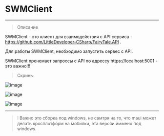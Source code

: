 # SWMClient
---

> Описание

SWMClient - это клиент для взаимодействия с API сервиса - https://github.com/LittleDeveloper-CSharp/FairyTale.API .

Для работы SWMClient, необходимо запустить сервес с API. 

SWMClient пренемает запроссы с API по адрессу https://localhost:5001 - это важно!!!


> Скрины

![image](https://github.com/wert234/SWMClient/assets/55331530/eb71b0e1-fd16-489b-9e0d-710552118895)

![image](https://github.com/wert234/SWMClient/assets/55331530/b9eab0fc-c173-45c0-87b4-a4ec0a7a8107)

![image](https://github.com/wert234/SWMClient/assets/55331530/d5832049-1155-4271-a9ae-2670807160f3)

---

> :grey_exclamation: Важно это сборка под windows, не самтря на то, что maui может делать кросплотформ на мобилки, эта версяи иммено под windows.
